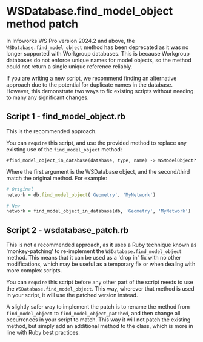 # WSDatabase.find_model_object method patch

In Infoworks WS Pro version 2024.2 and above, the `WSDatabase.find_model_object` method has been deprecated as it was no longer supported with Workgroup databases. This is because Workgroup databases do not enforce unique names for model objects, so the method could not return a single unique reference reliably.

If you are writing a new script, we recommend finding an alternative approach due to the potential for duplicate names in the database. However, this demonstrate two ways to fix existing scripts without needing to many any significant changes.

## Script 1 - find_model_object.rb

This is the recommended approach.

You can `require` this script, and use the provided method to replace any existing use of the `find_model_object` method:

`#find_model_object_in_database(database, type, name) -> WSModelObject?`

Where the first argument is the WSDatabase object, and the second/third match the original method. For example:

```ruby
# Original
network = db.find_model_object('Geometry', 'MyNetwork')

# New
network = find_model_object_in_database(db, 'Geometry', 'MyNetwork')
```

## Script 2 - wsdatabase_patch.rb

This is not a recommended approach, as it uses a Ruby technique known as 'monkey-patching' to re-implement the `WSDatabase.find_model_object` method. This means that it can be used as a 'drop in' fix with no other modifications, which may be useful as a temporary fix or when dealing with more complex scripts.

You can `require` this script before any other part of the script needs to use the `WSDatabase.find_model_object`. This way, wherever that method is used in your script, it will use the patched version instead.

A slightly safer way to implement the patch is to rename the method from `find_model_object` to `find_model_object_patched`, and then change all occurrences in your script to match. This way it will not patch the existing method, but simply add an additional method to the class, which is more in line with Ruby best practices.
